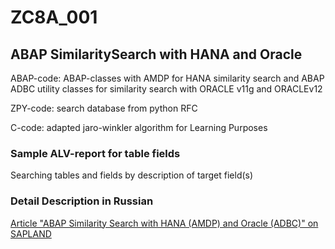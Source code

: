 # ZC8A_001
<h2>ABAP SimilaritySearch with HANA and Oracle</h2>
<p> ABAP-code: ABAP-classes with AMDP for HANA similarity search and ABAP ADBC utility classes for similarity search with ORACLE v11g and ORACLEv12 </p>
<p> ZPY-code: search database from python RFC </p>
<p> C-code: adapted jaro-winkler algorithm for Learning Purposes </p>

<h3>Sample ALV-report for table fields</h3>
<p> Searching tables and fields by description of target field(s) </p>


<h3>Detail Description in Russian</h3>
<p> <a href="https://sappro.sapland.ru/kb/articles/stats/ispolizovanie-algoritmov-pohozhesti-strok-v-abap-c-bd-hana-amdp-i-oracle-adbc.html"> Article "ABAP Similarity Search with HANA (AMDP) and Oracle (ADBC)" on SAPLAND </a> </p>
